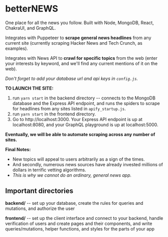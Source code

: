 # betterNEWS

One place for all the news you follow. Built with Node, MongoDB, React, ChakraUI, and GraphQL.

Integrates with Puppeteer to **scrape general news headlines** from any current site (currently scraping Hacker News and Tech Crunch, as examples).

Integrates with News API to **crawl for specific topics** from the web (enter your interests by keyword, and we'll find any current mentions of it on the web).

*Don't forget to add your database url and api keys in `config.js`.*

**TO LAUNCH THE SITE:**
1. run `yarn start` in the backend directory -- connects to the MongoDB database and the Express API endpoint, and runs the spiders to scrape for headlines from any sites listed in `apify_startup.js`.
2. run `yarn start` in the frontend directory.
3. Go to http://localhost:3000. Your Express API endpoint is up at localhost:8080, and your GraphQL playground is up at localhost:5000.

**Eventually, we will be able to automate scraping across any number of sites.**

**Final Notes:**
* New topics will appeal to users arbitrarily as a sign of the times.
* And secondly, numerous news sources have already invested millions of dollars in terrific vetting algorithms.
* *This is why we cannot do an ordinary, general news app.*

## Important directories

**backend/** -- set up your database, create the rules for queries and mutations, and authorize the user

**frontend/** -- set up the client interface and connect to your backend, handle verification of users and create pages and their components, and write queries/mutations, helper functions, and styles for the parts of your app
